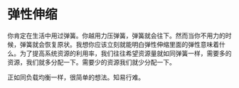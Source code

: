 # 弹性伸缩

你肯定在生活中用过弹簧。你越用力压弹簧，弹簧就会往下。然而当你不用力的时候，弹簧就会恢复原状。我想你应该立刻就能明白弹性伸缩里面的弹性意味着什么。为了提高系统资源的利用率，我们往往希望资源量就如同弹簧一样，需要多的资源，我们就多分配一下。需要少的资源我们就少分配一下。

正如同负载均衡一样，很简单的想法。知易行难。
